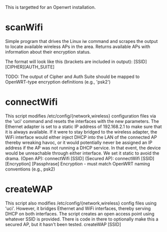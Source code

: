 This is targetted for an Openwrt installation.

# scanWifi
Simple program that drives the Linux iw command and scrapes the output to locate available wireless APs in the area. Returns available APs with information about their encryption status.

The format will look like this (brackets are included in output):
[SSID][CIPHER][AUTH_SUITE]

TODO: The output of Cipher and Auth Suite should be mapped to OpenWRT-type encryption definitions (e.g., 'psk2')

# connectWifi
This script modifies /etc/config/{network,wireless} configuration files via the 'uci' command and resets the interfaces with the new parameters. The Ethernet adapter is set to a static IP address of 192.168.2.1 to make sure that it is always available. If it were to stay bridged to the wireless adapter, the WiFi interface would either inject DHCP into the LAN of the connected AP thereby wreaking havoc, or it would potentially never be assigned an IP address if the AP was not running a DHCP service. In that event, the device would be unreachable through either interface. We set it static to avoid the drama.
    (Open AP): connectWifi [SSID]
    (Secured AP): connectWifi [SSID] [Encryption] [Passphrase]
        Encryption - must match OpenWRT naming conventions (e.g., psk2)
        
# createWAP
This script also modifies /etc/config/{network,wireless} config files using 'uci'. However, it bridges Ethernet and WiFi interfaces, thereby serving DHCP on both interfaces. The script creates an open access point using whatever SSID is provided. There is code in there to optionally make this a secured AP, but it hasn't been tested.
    createWAP [SSID]
